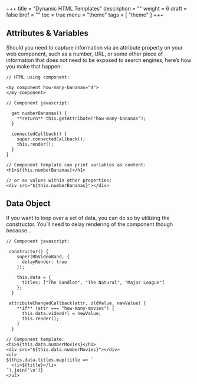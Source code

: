 +++
title = "Dynamic HTML Templates"
description = ""
weight = 6
draft = false
bref = ""
toc = true
menu = "theme"
tags = [ "theme" ]
+++



## Attributes & Variables

Should you need to capture information via an attribute property on your web component, such as a number, URL, or some other piece of information that does not need to be exposed to search engines, here’s how you make that happen:

```
// HTML using component:

<my component how-many-bananas="4">
</my-component>
```
```
// Component javascript:

  get numberBananas() {
    **return** this.getAttribute("how-many-bananas");
  }

  connectedCallback() {
    super.connectedCallback();
    this.render();
  }
}
```
```
// Component template can print variables as content:
<h1>${this.numberBananas}</h1>

// or as values within other properties:
<div src="${this.numberBananas}"></div>
```

## Data Object

If you want to loop over a set of data, you can do so by utilizing the constructor. You’ll need to delay rendering of the component though because...

```
// Component javascript:

 constructor() {
    super(RhVideoBand, {
      delayRender: true
    });

    this.data = {
      titles: ["The Sandlot", "The Natural", "Major League"]
    };
  }

 attributeChangedCallback(attr, oldValue, newValue) {
    **if** (attr === "how-many-movies") {
      this.data.videoUrl = newValue;
      this.render();
    }
  }
```
```
// Component template:
<h1>${this.data.numberMovies}</h1>
<div src="${this.data.numberMovies}"></div>
<ul>
${this.data.titles.map(title => `
  <li>${title}</li>
`).join('\n')}
</ul>
```
